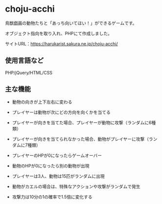 # choju-acchi

鳥獣戯画の動物たちと「あっち向いてほい！」ができるゲームです。

オブジェクト指向を取り入れ、PHPにて作成しました。

サイトURL：https://harukarist.sakura.ne.jp/choju-acchi/

## 使用言語など

PHP/jQuery/HTML/CSS

## 主な機能

- 動物の向きが上下左右に変わる
- プレイヤーは動物が次にどの方向を向くかを当てる

- プレイヤーが向きを当てた場合、プレイヤーが動物に攻撃（ランダムに6種類）
- プレイヤーが向きを当てられなかった場合、動物がプレイヤーに攻撃（ランダムに7種類）

- プレイヤーのHPが0になったらゲームオーバー
- 動物のHPが0になったら別の動物が出現

- プレイヤーは3人、動物は15匹がランダムに出現
- 動物がカエルの場合は、特殊なアクションや攻撃がランダムで発生
- 攻撃力は10分の1の確率で1.5倍に変化する
